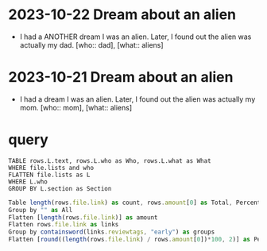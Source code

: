 
# 2023-10-22 Dream about an alien

- I had a ANOTHER dream I was an alien. Later, I found out the alien was actually my dad. [who:: dad], [what:: aliens]

# 2023-10-21 Dream about an alien

- I had a dream I was an alien. Later, I found out the alien was actually my mom. [who:: mom], [what:: aliens]

# query


```dataview
TABLE rows.L.text, rows.L.who as Who, rows.L.what as What
WHERE file.lists and who
FLATTEN file.lists as L
WHERE L.who
GROUP BY L.section as Section

```



```js dataview
Table length(rows.file.link) as count, rows.amount[0] as Total, Percentage
Group by "" as All
Flatten [length(rows.file.link)] as amount 
Flatten rows.file.link as links
Group by containsword(links.reviewtags, "early") as groups
Flatten [round((length(rows.file.link) / rows.amount[0])*100, 2)] as Percentage
```





